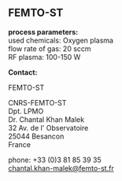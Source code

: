 ## FEMTO-ST

__process parameters:__  		
used chemicals:	Oxygen plasma  
flow rate of gas:	20 sccm  
RF plasma:	100-150 W
<!--break-->
__Contact:__

FEMTO-ST

CNRS-FEMTO-ST  
Dpt. LPMO  
Dr. Chantal Khan Malek  
32 Av. de l' Observatoire  
25044 Besancon  
France

phone: +33 (0)3 81 85 39 35  
chantal.khan-malek@femto-st.fr